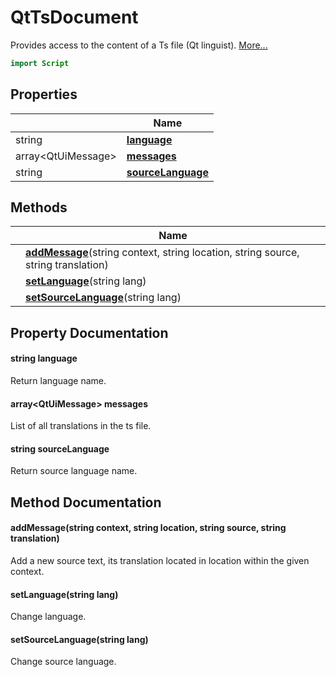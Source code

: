 # QtTsDocument

Provides access to the content of a Ts file (Qt linguist). [More...](#detailed-description)

```qml
import Script
```

## Properties

| | Name |
|-|-|
|string|**[language](#language)**|
|array&lt;QtUiMessage>|**[messages](#messages)**|
|string|**[sourceLanguage](#sourceLanguage)**|

## Methods

| | Name |
|-|-|
||**[addMessage](#addMessage)**(string context, string location, string source, string translation)|
||**[setLanguage](#setLanguage)**(string lang)|
||**[setSourceLanguage](#setSourceLanguage)**(string lang)|

## Property Documentation

#### <a name="language"></a>string **language**

Return language name.

#### <a name="messages"></a>array&lt;QtUiMessage> **messages**

List of all translations in the ts file.

#### <a name="sourceLanguage"></a>string **sourceLanguage**

Return source language name.

## Method Documentation

#### <a name="addMessage"></a>**addMessage**(string context, string location, string source, string translation)

Add a new source text, its translation located in location within the given context.

#### <a name="setLanguage"></a>**setLanguage**(string lang)

Change language.

#### <a name="setSourceLanguage"></a>**setSourceLanguage**(string lang)

Change source language.
